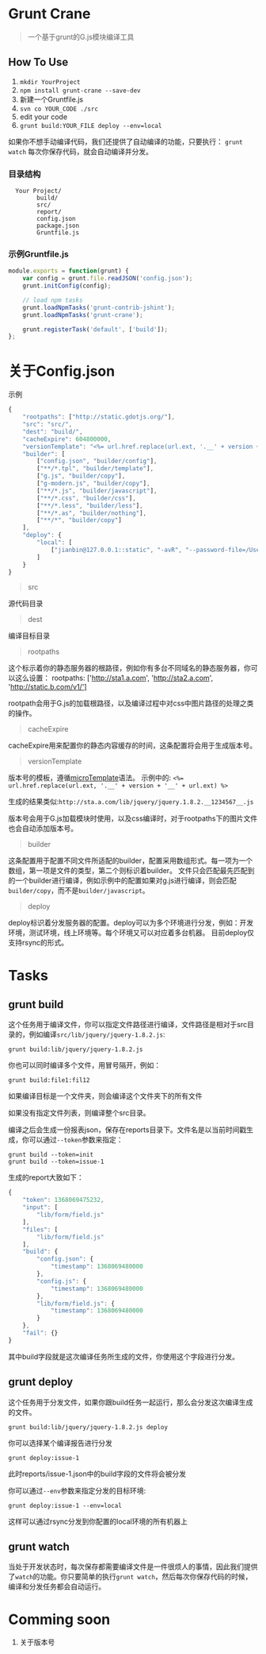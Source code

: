 # Grunt Crane
> 一个基于grunt的G.js模块编译工具

## How To Use
1. ```mkdir YourProject```
2. ```npm install grunt-crane --save-dev```
3. 新建一个Gruntfile.js
3. ```svn co YOUR_CODE ./src```
4. edit your code
5. ```grunt build:YOUR_FILE deploy --env=local```

如果你不想手动编译代码，我们还提供了自动编译的功能，只要执行：
```grunt watch```
每次你保存代码，就会自动编译并分发。

### 目录结构
```
  Your Project/
        build/
        src/
        report/
        config.json
        package.json
        Gruntfile.js
```

### 示例Gruntfile.js
```javascript
module.exports = function(grunt) {
    var config = grunt.file.readJSON('config.json');
    grunt.initConfig(config);

    // load npm tasks
    grunt.loadNpmTasks('grunt-contrib-jshint');
    grunt.loadNpmTasks('grunt-crane');

    grunt.registerTask('default', ['build']);
};
```

# 关于Config.json
示例

```javascript
{
    "rootpaths": ["http://static.gdotjs.org/"],
    "src": "src/",
    "dest": "build/",
    "cacheExpire": 604800000,
    "versionTemplate": "<%= url.href.replace(url.ext, '.__' + version + '__' + url.ext) %>",
    "builder": [
        ["config.json", "builder/config"],
        ["**/*.tpl", "builder/template"],
        ["g.js", "builder/copy"],
        ["g-modern.js", "builder/copy"],
        ["**/*.js", "builder/javascript"],
        ["**/*.css", "builder/css"],
        ["**/*.less", "builder/less"],
        ["**/*.as", "builder/nothing"],
        ["**/*", "builder/copy"]
    ],
    "deploy": {
        "local": [
            ["jianbin@127.0.0.1::static", "-avR", "--password-file=/Users/jianbin/.rsync_password"]
        ]
    }
}
```



> src

源代码目录

> dest

编译目标目录

> rootpaths

这个标示着你的静态服务器的根路径，例如你有多台不同域名的静态服务器，你可以这么设置：
rootpaths: ['http://sta1.a.com', 'http://sta2.a.com', 'http://static.b.com/v1/']

rootpath会用于G.js的加载根路径，以及编译过程中对css中图片路径的处理之类的操作。

> cacheExpire

cacheExpire用来配置你的静态内容缓存的时间，这条配置将会用于生成版本号。

> versionTemplate

版本号的模板，遵循[microTemplate](http://ejohn.org/blog/javascript-micro-templating/)语法。
示例中的:
```<%= url.href.replace(url.ext, '.__' + version + '__' + url.ext) %>```

生成的结果类似:```http://sta.a.com/lib/jquery/jquery.1.8.2.__1234567__.js```

版本号会用于G.js加载模块时使用，以及css编译时，对于rootpaths下的图片文件也会自动添加版本号。

> builder

这条配置用于配置不同文件所适配的builder，配置采用数组形式。每一项为一个数组，第一项是文件的类型，第二个则标识着builder。
文件只会匹配最先匹配到的一个builder进行编译，例如示例中的配置如果对g.js进行编译，则会匹配```builder/copy```，而不是```builder/javascript```。

> deploy

deploy标识着分发服务器的配置。deploy可以为多个环境进行分发，例如：开发环境，测试环境，线上环境等。每个环境又可以对应着多台机器。
目前deploy仅支持rsync的形式。

# Tasks

## grunt build
这个任务用于编译文件，你可以指定文件路径进行编译，文件路径是相对于src目录的，例如编译```src/lib/jquery/jquery-1.8.2.js```:
```
grunt build:lib/jquery/jquery-1.8.2.js
```

你也可以同时编译多个文件，用冒号隔开，例如：
```
grunt build:file1:fil12
```

如果编译目标是一个文件夹，则会编译这个文件夹下的所有文件

如果没有指定文件列表，则编译整个src目录。

编译之后会生成一份报表json，保存在reports目录下。文件名是以当前时间戳生成，你可以通过```--token```参数来指定：
```
grunt build --token=init
grunt build --token=issue-1
```
生成的report大致如下：
```javascript
{
    "token": 1368069475232,
    "input": [
        "lib/form/field.js"
    ],
    "files": [
        "lib/form/field.js"
    ],
    "build": {
        "config.json": {
            "timestamp": 1368069480000
        },
        "config.js": {
            "timestamp": 1368069480000
        },
        "lib/form/field.js": {
            "timestamp": 1368069480000
        }
    },
    "fail": {}
}
```

其中build字段就是这次编译任务所生成的文件，你使用这个字段进行分发。


## grunt deploy
这个任务用于分发文件，如果你跟build任务一起运行，那么会分发这次编译生成的文件。
```
grunt build:lib/jquery/jquery-1.8.2.js deploy
```

你可以选择某个编译报告进行分发
```
grunt deploy:issue-1
```
此时reports/issue-1.json中的build字段的文件将会被分发

你可以通过```--env```参数来指定分发的目标环境:
```
grunt deploy:issue-1 --env=local
```
这样可以通过rsync分发到你配置的local环境的所有机器上

## grunt watch
当处于开发状态时，每次保存都需要编译文件是一件很烦人的事情，因此我们提供了```watch```的功能。你只要简单的执行```grunt watch```，然后每次你保存代码的时候，编译和分发任务都会自动运行。


# Comming soon

1. 关于版本号

